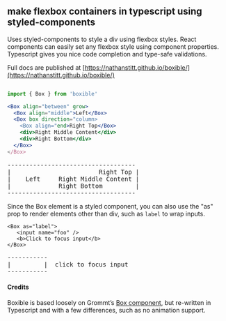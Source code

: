 ## make flexbox containers in typescript using styled-components 

Uses styled-components to style a div using flexbox styles.  React components can easily set any flexbox style using component properties.  Typescript gives you nice code completion and type-safe validations.

Full docs are published at [https://nathanstitt.github.io/boxible/](https://nathanstitt.github.io/boxible/)
```jsx

import { Box } from 'boxible'

<Box align="between" grow>
  <Box align="middle">Left</Box>
  <Box box direction="column>
    <Box align="end>Right Top</Box>
    <div>Right Middle Content</div>
    <div>Right Bottom</div>
  </Box>
</Box>
```
<pre>
-----------------------------------
|                        Right Top |
|    Left     Right Middle Content |
|             Right Bottom         |
-----------------------------------
</pre>



Since the Box element is a styled component, you can also use the "as" prop to render elements other than div, such
as `label` to wrap inputs.

```
<Box as="label">
   <input name="foo" />
   <b>Click to focus input</b>
</Box>
```

<pre>
-----------
|         |  click to focus input
-----------
</pre>


#### Credits

Boxible is based loosely on Grommt’s [Box component](https://v2.grommet.io/box), but re-written in Typescript
and with a few differences, such as no animation support.
